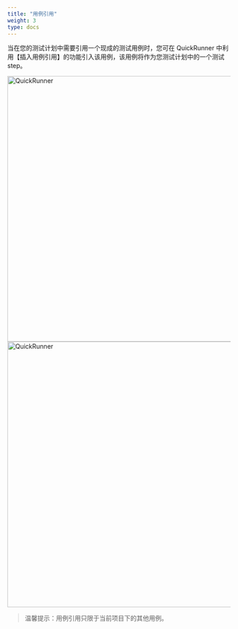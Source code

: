 ```yaml
---
title: "用例引用"
weight: 3
type: docs
---
```


   当在您的测试计划中需要引用一个现成的测试用例时，您可在 QuickRunner 中利用【插入用例引用】的功能引入该用例，该用例将作为您测试计划中的一个测试step。

<img src="/image/QuickRunner/direction/case1.jpeg" alt="QuickRunner" width="600">
</br>
<img src="/image/QuickRunner/direction/case2.png" alt="QuickRunner" width="600">


>温馨提示：用例引用只限于当前项目下的其他用例。
